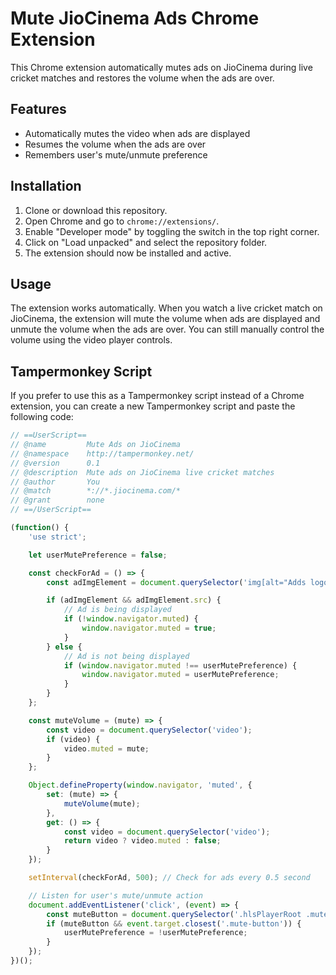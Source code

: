 # Mute JioCinema Ads Chrome Extension

This Chrome extension automatically mutes ads on JioCinema during live cricket matches and restores the volume when the ads are over.

## Features

- Automatically mutes the video when ads are displayed
- Resumes the volume when the ads are over
- Remembers user's mute/unmute preference

## Installation

1. Clone or download this repository.
2. Open Chrome and go to `chrome://extensions/`.
3. Enable "Developer mode" by toggling the switch in the top right corner.
4. Click on "Load unpacked" and select the repository folder.
5. The extension should now be installed and active.

## Usage

The extension works automatically. When you watch a live cricket match on JioCinema, the extension will mute the volume when ads are displayed and unmute the volume when the ads are over. You can still manually control the volume using the video player controls.

## Tampermonkey Script

If you prefer to use this as a Tampermonkey script instead of a Chrome extension, you can create a new Tampermonkey script and paste the following code:

```javascript
// ==UserScript==
// @name         Mute Ads on JioCinema
// @namespace    http://tampermonkey.net/
// @version      0.1
// @description  Mute ads on JioCinema live cricket matches
// @author       You
// @match        *://*.jiocinema.com/*
// @grant        none
// ==/UserScript==

(function() {
    'use strict';

    let userMutePreference = false;

    const checkForAd = () => {
        const adImgElement = document.querySelector('img[alt="Adds logo"]');

        if (adImgElement && adImgElement.src) {
            // Ad is being displayed
            if (!window.navigator.muted) {
                window.navigator.muted = true;
            }
        } else {
            // Ad is not being displayed
            if (window.navigator.muted !== userMutePreference) {
                window.navigator.muted = userMutePreference;
            }
        }
    };

    const muteVolume = (mute) => {
        const video = document.querySelector('video');
        if (video) {
            video.muted = mute;
        }
    };

    Object.defineProperty(window.navigator, 'muted', {
        set: (mute) => {
            muteVolume(mute);
        },
        get: () => {
            const video = document.querySelector('video');
            return video ? video.muted : false;
        }
    });

    setInterval(checkForAd, 500); // Check for ads every 0.5 second

    // Listen for user's mute/unmute action
    document.addEventListener('click', (event) => {
        const muteButton = document.querySelector('.hlsPlayerRoot .mute-button');
        if (muteButton && event.target.closest('.mute-button')) {
            userMutePreference = !userMutePreference;
        }
    });
})();
